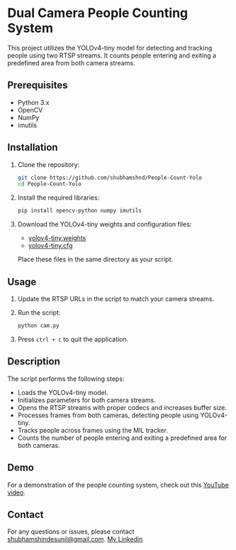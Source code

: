 
# Dual Camera People Counting System

This project utilizes the YOLOv4-tiny model for detecting and tracking people using two RTSP streams. It counts people entering and exiting a predefined area from both camera streams.

## Prerequisites

- Python 3.x
- OpenCV
- NumPy
- imutils

## Installation

1. Clone the repository:
    ```bash
    git clone https://github.com/shubhamshnd/People-Count-Yolo
    cd People-Count-Yolo
    ```

2. Install the required libraries:
    ```bash
    pip install opencv-python numpy imutils
    ```

3. Download the YOLOv4-tiny weights and configuration files:
    - [yolov4-tiny.weights](https://github.com/AlexeyAB/darknet/releases/download/darknet_yolo_v4_pre/yolov4-tiny.weights)
    - [yolov4-tiny.cfg](https://github.com/Tianxiaomo/pytorch-YOLOv4/blob/master/cfg/yolov4-tiny.cfg)

    Place these files in the same directory as your script.

## Usage

1. Update the RTSP URLs in the script to match your camera streams.

2. Run the script:
    ```bash
    python cam.py
    ```

3. Press `ctrl + c` to quit the application.

## Description

The script performs the following steps:
- Loads the YOLOv4-tiny model.
- Initializes parameters for both camera streams.
- Opens the RTSP streams with proper codecs and increases buffer size.
- Processes frames from both cameras, detecting people using YOLOv4-tiny.
- Tracks people across frames using the MIL tracker.
- Counts the number of people entering and exiting a predefined area for both cameras.

## Demo

For a demonstration of the people counting system, check out this [YouTube video](https://www.youtube.com/watch?v=dC4sn8eqSxU).

## Contact

For any questions or issues, please contact [shubhamshindesunil@gmail.com](mailto:shubhamshindesunil@gmail.com).
[My Linkedin](https://www.linkedin.com/in/shubham-shnd/)
